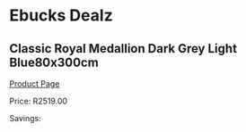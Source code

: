 
# Ebucks Dealz
## Classic Royal Medallion Dark Grey Light Blue80x300cm
[Product Page](https://www.ebucks.com/web/shop/productSelected.do?prodId=1210600270&catId=1209942441)

Price: R2519.00

Savings: 


	